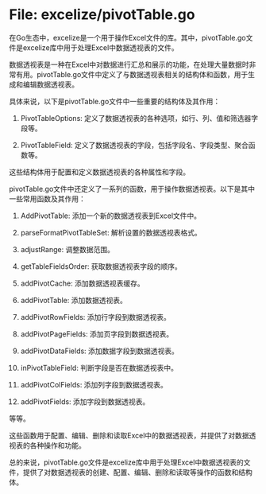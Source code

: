 # File: excelize/pivotTable.go

在Go生态中，excelize是一个用于操作Excel文件的库。其中，pivotTable.go文件是excelize库中用于处理Excel中数据透视表的文件。

数据透视表是一种在Excel中对数据进行汇总和展示的功能，在处理大量数据时非常有用。pivotTable.go文件中定义了与数据透视表相关的结构体和函数，用于生成和编辑数据透视表。

具体来说，以下是pivotTable.go文件中一些重要的结构体及其作用：

1. PivotTableOptions: 定义了数据透视表的各种选项，如行、列、值和筛选器字段等。

2. PivotTableField: 定义了数据透视表的字段，包括字段名、字段类型、聚合函数等。

这些结构体用于配置和定义数据透视表的各种属性和字段。

pivotTable.go文件中还定义了一系列的函数，用于操作数据透视表。以下是其中一些常用函数及其作用：

1. AddPivotTable: 添加一个新的数据透视表到Excel文件中。

2. parseFormatPivotTableSet: 解析设置的数据透视表格式。

3. adjustRange: 调整数据范围。

4. getTableFieldsOrder: 获取数据透视表字段的顺序。

5. addPivotCache: 添加数据透视表缓存。

6. addPivotTable: 添加数据透视表。

7. addPivotRowFields: 添加行字段到数据透视表。

8. addPivotPageFields: 添加页字段到数据透视表。

9. addPivotDataFields: 添加数据字段到数据透视表。

10. inPivotTableField: 判断字段是否在数据透视表中。

11. addPivotColFields: 添加列字段到数据透视表。

12. addPivotFields: 添加字段到数据透视表。

等等。

这些函数用于配置、编辑、删除和读取Excel中的数据透视表，并提供了对数据透视表的各种操作和功能。

总的来说，pivotTable.go文件是excelize库中用于处理Excel中数据透视表的文件，提供了对数据透视表的创建、配置、编辑、删除和读取等操作的函数和结构体。

